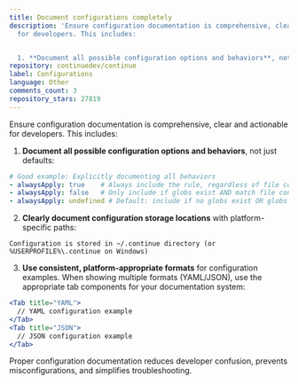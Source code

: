 ```yaml
---
title: Document configurations completely
description: 'Ensure configuration documentation is comprehensive, clear and actionable
  for developers. This includes:


  1. **Document all possible configuration options and behaviors**, not just defaults:'
repository: continuedev/continue
label: Configurations
language: Other
comments_count: 3
repository_stars: 27819
---
```


Ensure configuration documentation is comprehensive, clear and actionable for developers. This includes:

1. **Document all possible configuration options and behaviors**, not just defaults:
```yaml
# Good example: Explicitly documenting all behaviors
- alwaysApply: true    # Always include the rule, regardless of file context
- alwaysApply: false   # Only include if globs exist AND match file context
- alwaysApply: undefined # Default: include if no globs exist OR globs exist and match
```

2. **Clearly document configuration storage locations** with platform-specific paths:
```
Configuration is stored in ~/.continue directory (or %USERPROFILE%\.continue on Windows)
```

3. **Use consistent, platform-appropriate formats** for configuration examples. When showing multiple formats (YAML/JSON), use the appropriate tab components for your documentation system:

```jsx
<Tab title="YAML">
  // YAML configuration example
</Tab>
<Tab title="JSON">
  // JSON configuration example  
</Tab>
```

Proper configuration documentation reduces developer confusion, prevents misconfigurations, and simplifies troubleshooting.